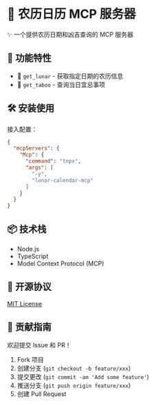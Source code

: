 # 🌙 农历日历 MCP 服务器

✨ 一个提供农历日期和凶吉查询的 MCP 服务器

## 🚀 功能特性

- 📅 `get_lunar` - 获取指定日期的农历信息
- 🔮 `get_taboo` - 查询当日宜忌事项

## 🛠️ 安装使用

接入配置：
```json
{
  "mcpServers": {
    "Mcp": {
      "command": "tnpx",
      "args": [
        "-y",
        "lunar-calendar-mcp"
      ]
    }
  }
}
```

## 📦 技术栈

- Node.js
- TypeScript
- Model Context Protocol (MCP)

## 📜 开源协议

[MIT License](LICENSE)

## 🤝 贡献指南

欢迎提交 Issue 和 PR！

1. Fork 项目
2. 创建分支 (`git checkout -b feature/xxx`)
3. 提交更改 (`git commit -am 'Add some feature'`)
4. 推送分支 (`git push origin feature/xxx`)
5. 创建 Pull Request
